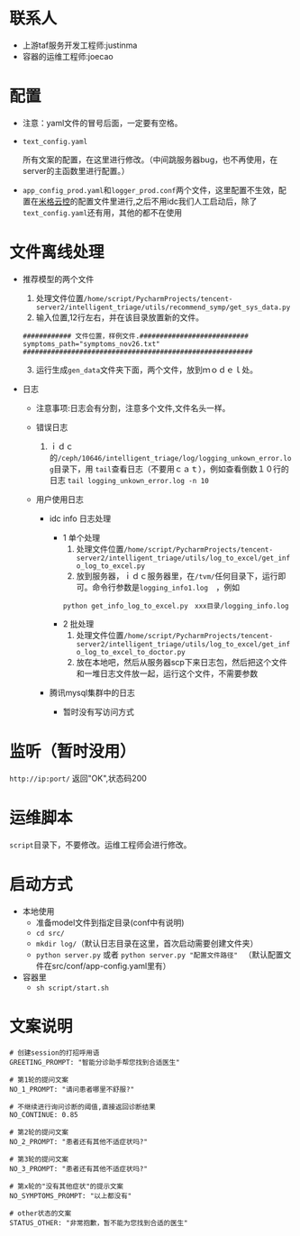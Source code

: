 # 联系人

- 上游taf服务开发工程师:justinma
- 容器的运维工程师:joecao

#  配置
- 注意：yaml文件的冒号后面，一定要有空格。

- `text_config.yaml`

    所有文案的配置，在这里进行修改。（中间跳服务器bug，也不再使用，在server的主函数里进行配置。）
- `app_config_prod.yaml`和`logger_prod.conf`两个文件，这里配置不生效，配置在[米格云控](http://sumeru.wsd.com)的配置文件里进行,之后不用idc我们人工启动后，除了`text_config.yaml`还有用，其他的都不在使用

# 文件离线处理

- 推荐模型的两个文件
    
    1. 处理文件位置`/home/script/PycharmProjects/tencent-server2/intelligent_triage/utils/recommend_symp/get_sys_data.py`
    2. 输入位置,12行左右，并在该目录放置新的文件。
    ```
    ############ 文件位置，样例文件.###########################
    symptoms_path="symptoms_nov26.txt"
    #########################################################
    ```
    3. 运行生成`gen_data`文件夹下面，两个文件，放到ｍｏｄｅｌ处。

- 日志
    - 注意事项:日志会有分割，注意多个文件,文件名头一样。
    - 错误日志
        1. ｉｄｃ的`/ceph/10646/intelligent_triage/log/logging_unkown_error.log`目录下，用 `tail`查看日志（不要用ｃａｔ），例如查看倒数１０行的日志 `tail logging_unkown_error.log -n 10`
    
    - 用户使用日志
        - idc info 日志处理
            - 1 单个处理
                1. 处理文件位置`/home/script/PycharmProjects/tencent-server2/intelligent_triage/utils/log_to_excel/get_info_log_to_excel.py`
                2. 放到服务器，ｉｄｃ服务器里，在`/tvm/`任何目录下，运行即可。命令行参数是`logging_info1.log`　，例如
                ```
                python get_info_log_to_excel.py　xxx目录/logging_info.log
                ```
            - 2 批处理
                1. 处理文件位置`/home/script/PycharmProjects/tencent-server2/intelligent_triage/utils/log_to_excel/get_info_log_to_excel_to_doctor.py`
                2. 放在本地吧，然后从服务器scp下来日志包，然后把这个文件和一堆日志文件放一起，运行这个文件，不需要参数

        - 腾讯mysql集群中的日志
            - 暂时没有写访问方式

# 监听（暂时没用）

``http://ip:port/`` 返回"OK",状态码200

# 运维脚本
``script``目录下，不要修改。运维工程师会进行修改。

# 启动方式
- 本地使用
    - 准备model文件到指定目录(conf中有说明)
    - `cd src/`
    - `mkdir log/`（默认日志目录在这里，首次启动需要创建文件夹）
    - `python server.py` 或者 `python server.py "配置文件路径" ` （默认配置文件在src/conf/app-config.yaml里有）
- 容器里
    - `sh script/start.sh`
    
    
#  文案说明
```
# 创建session的打招呼用语
GREETING_PROMPT: "智能分诊助手帮您找到合适医生"

# 第1轮的提问文案
NO_1_PROMPT: "请问患者哪里不舒服?"

# 不继续进行询问诊断的阈值,直接返回诊断结果
NO_CONTINUE: 0.85

# 第2轮的提问文案
NO_2_PROMPT: "患者还有其他不适症状吗?"

# 第3轮的提问文案
NO_3_PROMPT: "患者还有其他不适症状吗?"

# 第x轮的"没有其他症状"的提示文案
NO_SYMPTOMS_PROMPT: "以上都没有"

# other状态的文案
STATUS_OTHER: "非常抱歉，暂不能为您找到合适的医生"
```


